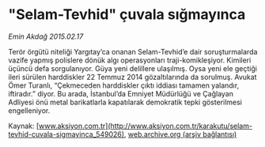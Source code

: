 # "Selam-Tevhid" çuvala sığmayınca

*Emin Akdağ 2015.02.17*

<div class="pNewsDetailMainContent" itemprop="articleBody">
 <p>
  Terör örgütü niteliği Yargıtay’ca onanan Selam-Tevhid’e dair soruşturmalarda vazife yapmış polislere dönük algı operasyonları traji-komikleşiyor. Kimileri üçüncü defa sorgulanıyor. Güya yeni delillere ulaşılmış. Oysa yeni ele geçtiği ileri sürülen harddiskler 22 Temmuz 2014 gözaltılarında da sorulmuş. Avukat Ömer Turanlı, “Çekmeceden harddiskler çıktı iddiası tamamen yalandır, iftiradır.” diyor. Bu arada, İstanbul’da Emniyet Müdürlüğü ve Çağlayan Adliyesi önü metal barikatlarla kapatılarak demokratik tepki gösterilmesi engelleniyor.
 </p>
</div>


Kaynak: [www.aksiyon.com.tr](http://www.aksiyon.com.tr/karakutu/selam-tevhid-cuvala-sigmayinca_549026), [web.archive.org (arşiv bağlantısı)](http://web.archive.org/web/20150219201324/http://www.aksiyon.com.tr/karakutu/selam-tevhid-cuvala-sigmayinca_549026)

